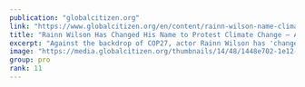 ```yaml
---
publication: "globalcitizen.org"
link: "https://www.globalcitizen.org/en/content/rainn-wilson-name-climate-change-arctic-cop27/"
title: "Rainn Wilson Has Changed His Name to Protest Climate Change — And You Can Too."
excerpt: "Against the backdrop of COP27, actor Rainn Wilson has 'changed' his name to raise awareness of the climate crisis — and what the Arctic has to do with it."
image: "https://media.globalcitizen.org/thumbnails/14/48/1448e702-1e12-404c-b7a5-bbb7f7e29fe8/ap19250088356480.jpg__1500x670_q85_ALIAS-hero_image_crop_subsampling-2.jpg"
group: pro
rank: 11
---
```

